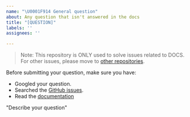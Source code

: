 ```yaml
---
name: "\U0001F914 General question"
about: Any question that isn't answered in the docs
title: "[QUESTION]"
labels: ''
assignees: ''

---
```


> Note: This repository is ONLY used to solve issues related to DOCS.
> For other issues, please move to [other repositories](https://github.com/milvus-io/).

Before submitting your question, make sure you have:

- Googled your question.
- Searched the [GitHub issues](https://github.com/milvus-io/docs/issues).
- Read the [documentation](https://github.com/milvus-io/docs)

"Describe your question"
